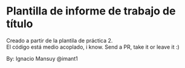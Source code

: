 # Plantilla de informe de trabajo de título

Creado a partir de la plantila de práctica 2. \
El código está medio acoplado, i know. Send a PR, take it or leave it :)



By: Ignacio Mansuy @imant1
